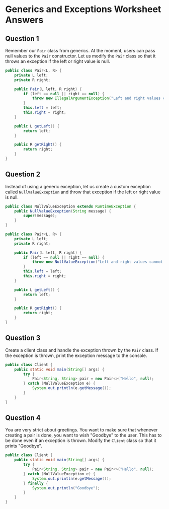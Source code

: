 # Generics and Exceptions Worksheet Answers

## Question 1
Remember our `Pair` class from generics.
At the moment, users can pass null values to the `Pair` constructor. Let us modify the `Pair` class so that it throws an exception if the left or right value is null. 

```java
public class Pair<L, R> {
    private L left;
    private R right;

    public Pair(L left, R right) {
        if (left == null || right == null) {
            throw new IllegalArgumentException("Left and right values cannot be null");
        }
        this.left = left;
        this.right = right;
    }

    public L getLeft() {
        return left;
    }

    public R getRight() {
        return right;
    }
}
```

## Question 2

Instead of using a generic exception, let us create a custom exception called `NullValueException` and throw that exception if the left or right value is null. 

```java
public class NullValueException extends RuntimeException {
    public NullValueException(String message) {
        super(message);
    }
}
```

```java
public class Pair<L, R> {
    private L left;
    private R right;

    public Pair(L left, R right) {
        if (left == null || right == null) {
            throw new NullValueException("Left and right values cannot be null");
        }
        this.left = left;
        this.right = right;
    }

    public L getLeft() {
        return left;
    }

    public R getRight() {
        return right;
    }
}
```

## Question 3

Create a client class and handle the exception thrown by the `Pair` class. 
If the exception is thrown, print the exception message to the console. 

```java
public class Client {
    public static void main(String[] args) {
        try {
            Pair<String, String> pair = new Pair<>("Hello", null);
        } catch (NullValueException e) {
            System.out.println(e.getMessage());
        }
    }
}
```

## Question 4

You are very strict about greetings. You want to make sure that whenever creating a pair is done, you want to wish "Goodbye" to the user. This has to be done even if an exception is thrown. Modify the `Client` class so that it prints "Goodbye".

```java
public class Client {
    public static void main(String[] args) {
        try {
            Pair<String, String> pair = new Pair<>("Hello", null);
        } catch (NullValueException e) {
            System.out.println(e.getMessage());
        } finally {
            System.out.println("Goodbye");
        }
    }
}
```



